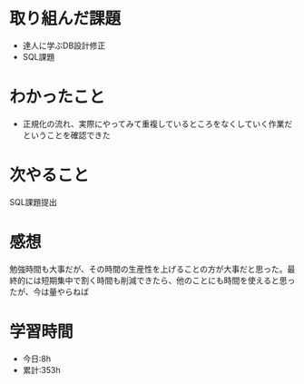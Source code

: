 # 取り組んだ課題
  - 達人に学ぶDB設計修正
  - SQL課題
# わかったこと

- 正規化の流れ、実際にやってみて重複しているところをなくしていく作業だということを確認できた
# 次やること
SQL課題提出
# 感想
勉強時間も大事だが、その時間の生産性を上げることの方が大事だと思った。最終的には短期集中で割く時間も削減できたら、他のことにも時間を使えると思ったが、今は量やらねば

# 学習時間
- 今日:8h
- 累計:353h